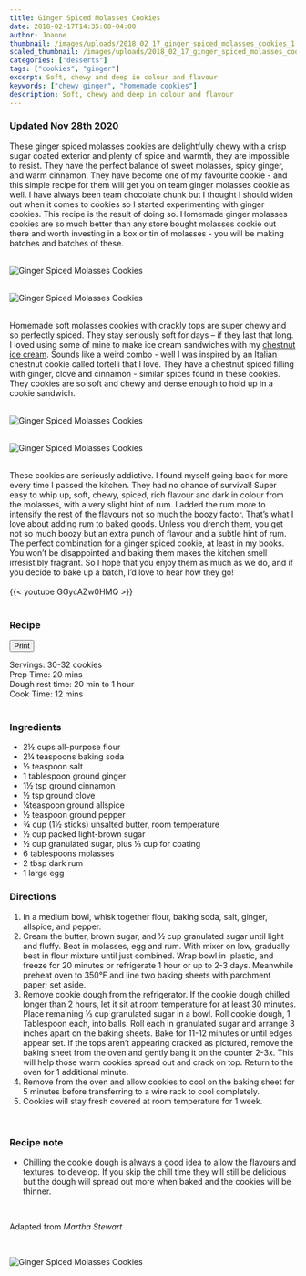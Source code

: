 ```yaml
---
title: Ginger Spiced Molasses Cookies
date: 2018-02-17T14:35:08-04:00
author: Joanne
thumbnail: /images/uploads/2018_02_17_ginger_spiced_molasses_cookies_1.jpg
scaled_thumbnail: /images/uploads/2018_02_17_ginger_spiced_molasses_cookies_0.jpg
categories: ["desserts"]
tags: ["cookies", "ginger"]
excerpt: Soft, chewy and deep in colour and flavour
keywords: ["chewy ginger", "homemade cookies"]
description: Soft, chewy and deep in colour and flavour
---
```

<span class="blog-text">

### Updated Nov 28th 2020

These ginger spiced molasses cookies are delightfully chewy with a crisp sugar coated exterior and plenty of spice and warmth, they are impossible to resist. They have the perfect balance of sweet molasses, spicy ginger, and warm cinnamon. They have become one of my favourite cookie - and this simple recipe for them will get you on team ginger molasses cookie as well.
I have always been team chocolate chunk but I thought I should widen out when it comes to cookies so I started experimenting with ginger cookies. This recipe is the result of doing so. Homemade ginger molasses cookies are so much better than any store bought molasses cookie out there and worth investing in a box or tin of molasses - you will be making batches and batches of these. 
</br>
</br>

![Ginger Spiced Molasses Cookies](/images/uploads/2018_02_17_ginger_spiced_molasses_cookies_2.jpg)
</br>
</br>

![Ginger Spiced Molasses Cookies](/images/uploads/2018_02_17_ginger_spiced_molasses_cookies_3.jpg)
</br>
</br>

Homemade soft molasses cookies with crackly tops are super chewy and so perfectly spiced. They stay seriously soft for days – if they last that long. I loved using some of mine to make ice cream sandwiches with my [chestnut ice cream](https://www.oliveandmango.com/no-churn-roasted-chestnut-ice-cream/). Sounds like a weird combo - well I was inspired by an Italian chestnut cookie called tortelli that I love. They have a chestnut spiced filling with ginger, clove and cinnamon - similar spices found in these cookies. They cookies are so soft and chewy and dense enough to hold up in a cookie sandwich. 
</br>
</br>

![Ginger Spiced Molasses Cookies](/images/uploads/2018_02_17_ginger_spiced_molasses_cookies_4.jpg)
</br>
</br>

![Ginger Spiced Molasses Cookies](/images/uploads/2018_02_17_ginger_spiced_molasses_cookies_5.jpg)
</br>
</br>

These cookies are seriously addictive. I found myself going back for more every time I passed the kitchen. They had no chance of survival! Super easy to whip up, soft, chewy, spiced, rich flavour and dark in colour from the molasses, with a very slight hint of rum. I added the rum more to intensify the rest of the flavours not so much the boozy factor. That’s what I love about adding rum to baked goods. Unless you drench them, you get not so much boozy but an extra punch of flavour and a subtle hint of rum. The perfect combination for a ginger spiced cookie, at least in my books. You won’t be disappointed and baking them makes the kitchen smell irresistibly fragrant. So I hope that you enjoy them as much as we do, and if you decide to bake up a batch, I’d love to hear how they go!
</br>
</br>
{{< youtube GGycAZw0HMQ >}}
</br>
</br>
</span>

### Recipe
<div print_button><form>
<input type="button" value="Print" class="btn__print" onClick="window.print()">
</form></div>

<div>Servings: <span itemprop="recipeYield">30-32 cookies</div>
<div>Prep Time: <meta itemprop="prepTime" content="PT20M">20 mins</div>
<div>Dough rest time: 20 min to 1 hour </div>
<div>Cook Time: <meta itemprop="cookTime" content="PT12M">12 mins</div>
</br>

### Ingredients

* <span itemprop="recipeIngredient">2½ cups all-purpose flour</span>
* <span itemprop="recipeIngredient">2¼ teaspoons baking soda</span>
* <span itemprop="recipeIngredient">½ teaspoon salt</span>
* <span itemprop="recipeIngredient">1 tablespoon ground ginger</span>
* <span itemprop="recipeIngredient">1½ tsp ground cinnamon</span>
* <span itemprop="recipeIngredient">½ tsp ground clove</span>
* <span itemprop="recipeIngredient">¼teaspoon ground allspice</span>
* <span itemprop="recipeIngredient">½ teaspoon ground pepper</span>
* <span itemprop="recipeIngredient">¾ cup (1½ sticks) unsalted butter, room temperature</span>
* <span itemprop="recipeIngredient">½ cup packed light-brown sugar</span>
* <span itemprop="recipeIngredient">½ cup granulated sugar, plus ⅓ cup for coating</span>
* <span itemprop="recipeIngredient">6 tablespoons molasses</span>
* <span itemprop="recipeIngredient">2 tbsp dark rum</span>
* <span itemprop="recipeIngredient">1 large egg</span>

### Directions

1. In a medium bowl, whisk together flour, baking soda, salt, ginger, allspice, and pepper.
1. Cream the butter, brown sugar, and ½ cup granulated sugar until light and fluffy. Beat in molasses, egg and rum. With mixer on low, gradually beat in flour mixture until just combined. Wrap bowl in  plastic, and freeze for 20 minutes or refrigerate 1 hour or up to 2-3 days. Meanwhile preheat oven to 350°F and line two baking sheets with parchment paper; set aside.
1. Remove cookie dough from the refrigerator. If the cookie dough chilled longer than 2 hours, let it sit at room temperature for at least 30 minutes. Place remaining ⅓ cup granulated sugar in a bowl. Roll cookie dough, 1 Tablespoon each, into balls. Roll each in granulated sugar and arrange 3 inches apart on the baking sheets. Bake for 11-12 minutes or until edges appear set. If the tops aren’t appearing cracked as pictured, remove the baking sheet from the oven and gently bang it on the counter 2-3x. This will help those warm cookies spread out and crack on top. Return to the oven for 1 additional minute.
1. Remove from the oven and allow cookies to cool on the baking sheet for 5 minutes before transferring to a wire rack to cool completely.
1. Cookies will stay fresh covered at room temperature for 1 week.
</br>

### Recipe note

* Chilling the cookie dough is always a good idea to allow the flavours and textures  to develop. If you skip the chill time they will still be delicious but the dough will spread out more when baked and the cookies will be thinner. 
</br>

Adapted from _Martha Stewart_

</br>

![Ginger Spiced Molasses Cookies](/images/uploads/2018_02_17_ginger_spiced_molasses_cookies_6.jpg)
